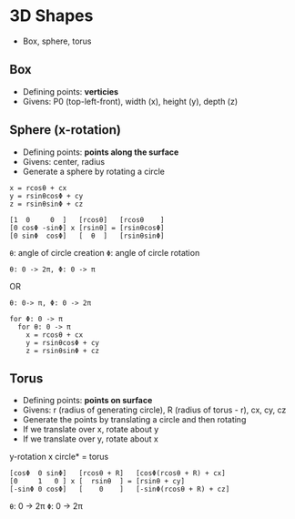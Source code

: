 # 3D Shapes
- Box, sphere, torus

## Box
- Defining points: __verticies__
- Givens: P0 (top-left-front), width (x), height (y), depth (z)

## Sphere (x-rotation)
- Defining points: __points along the surface__
- Givens: center, radius
- Generate a sphere by rotating a circle

```
x = rcosθ + cx
y = rsinθcosΦ + cy
z = rsinθsinΦ + cz
```

```
[1  0     0  ]   [rcosθ]   [rcosθ    ]
[0 cosΦ -sinΦ] x [rsinθ] = [rsinθcosΦ]
[0 sinΦ  cosΦ]   [  θ  ]   [rsinθsinΦ]
```
`θ`: angle of circle creation
`Φ`: angle of circle rotation

```
θ: 0 -> 2π, Φ: 0 -> π
```
OR
```
θ: 0-> π, Φ: 0 -> 2π
```

```
for Φ: 0 -> π
  for θ: 0 -> π
    x = rcosθ + cx
    y = rsinθcosΦ + cy
    z = rsinθsinΦ + cz
```

## Torus
- Defining points: __points on surface__
- Givens: r (radius of generating circle), R (radius of torus - r), cx, cy, cz
- Generate the points by translating a circle and then rotating
- If we translate over x, rotate about y
- If we translate over y, rotate about x

y-rotation x circle* = torus
```
[cosΦ  0 sinΦ]   [rcosθ + R]   [cosΦ(rcosθ + R) + cx]
[0     1   0 ] x [  rsinθ  ] = [rsinθ + cy]
[-sinΦ 0 cosΦ]   [    0    ]   [-sinΦ(rcosθ + R) + cz]
```
`θ`: 0 -> 2π
`Φ`: 0 -> 2π
